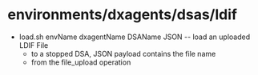 # environments/dxagents/dsas/ldif
* load.sh envName dxagentName DSAName JSON -- load an uploaded LDIF File
	* to a stopped DSA, JSON payload contains the file name
	* from the file_upload operation
